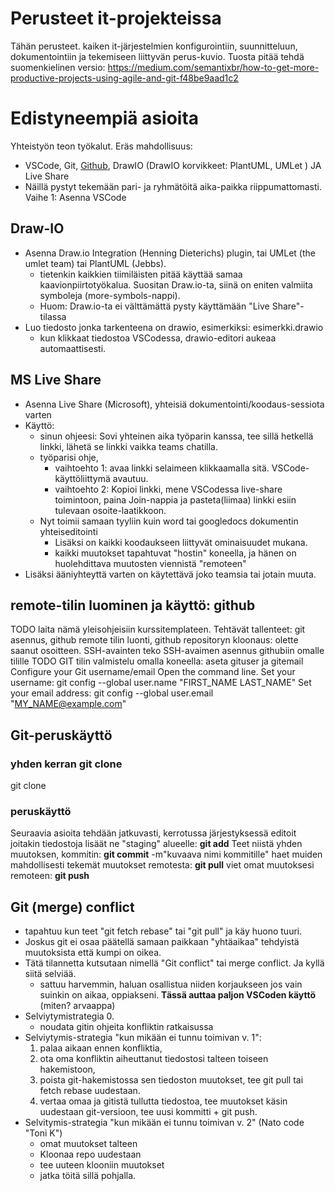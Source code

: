 # Perusteet it-projekteissa
Tähän perusteet. kaiken it-järjestelmien konfigurointiin, suunnitteluun, dokumentointiin ja tekemiseen liittyvän perus-kuvio. 
Tuosta pitää tehdä suomenkielinen versio: 
https://medium.com/semantixbr/how-to-get-more-productive-projects-using-agile-and-git-f48be9aad1c2


# Edistyneempiä asioita
Yhteistyön teon työkalut. Eräs mahdollisuus:
* VSCode, Git, [Github](./github.md), DrawIO (DrawIO korvikkeet: PlantUML, UMLet ) JA Live Share
* Näillä pystyt tekemään pari- ja ryhmätöitä aika-paikka riippumattomasti. 
Vaihe 1: Asenna VSCode
## Draw-IO
* Asenna Draw.io Integration (Henning Dieterichs) plugin, tai UMLet (the umlet team) tai PlantUML (Jebbs).
    * tietenkin kaikkien tiimiläisten pitää käyttää samaa kaavionpiirtotyökalua. Suositan Draw.io-ta, siinä on eniten valmiita symboleja (more-symbols-nappi).
    * Huom: Draw.io-ta ei välttämättä pysty käyttämään "Live Share"-tilassa
* Luo tiedosto jonka tarkenteena on drawio, esimerkiksi: esimerkki.drawio
    * kun klikkaat tiedostoa VSCodessa, drawio-editori aukeaa automaattisesti. 

## MS Live Share
* Asenna Live Share (Microsoft), yhteisiä dokumentointi/koodaus-sessiota varten     
* Käyttö:     
    * sinun ohjeesi: Sovi yhteinen aika työparin kanssa, tee sillä hetkellä linkki, lähetä se linkki vaikka teams chatilla.
    * työparisi ohje, 
        * vaihtoehto 1: avaa linkki selaimeen klikkaamalla sitä. VSCode-käyttöliittymä avautuu. 
        * vaihtoehto 2: Kopioi linkki, mene VSCodessa live-share toimintoon, paina Join-nappia ja pasteta(liimaa) linkki esiin tulevaan osoite-laatikkoon.
    * Nyt toimii samaan tyyliin kuin word tai googledocs dokumentin yhteiseditointi
        * Lisäksi on kaikki koodaukseen liittyvät ominaisuudet mukana. 
        * kaikki muutokset tapahtuvat "hostin" koneella, ja hänen on huolehdittava muutosten viennistä "remoteen"
* Lisäksi ääniyhteyttä varten on käytettävä joko teamsia tai jotain muuta. 

## remote-tilin luominen ja käyttö: github
TODO laita nämä yleisohjeisiin kurssitemplateen. 
Tehtävät tallenteet: git asennus, github remote tilin luonti, github repositoryn kloonaus: olette saanut osoitteen. 
SSH-avainten teko
SSH-avaimen asennus githubiin omalle tilille
TODO
GIT tilin valmistelu omalla koneella: aseta gituser ja gitemail 
    Configure your Git username/email
    Open the command line.
    Set your username: git config --global user.name "FIRST_NAME LAST_NAME"
    Set your email address: git config --global user.email "MY_NAME@example.com"

## Git-peruskäyttö
### yhden kerran git clone
git clone <osoite-jossa-remote-on>
### peruskäyttö 
Seuraavia asioita tehdään jatkuvasti, kerrotussa järjestyksessä
editoit joitakin tiedostoja
lisäät ne "staging" alueelle: **git add** <tiedoston nimi kansiopolkuineen>
Teet niistä yhden muutoksen, kommitin: **git commit** -m"kuvaava nimi kommitille" 
haet muiden mahdollisesti tekemät muutokset remotesta: **git pull**
viet omat muutoksesi remoteen: **git push**


## Git (merge) conflict 
* tapahtuu kun teet "git fetch rebase" tai "git pull" ja käy huono tuuri.
* Joskus git ei osaa päätellä samaan paikkaan "yhtäaikaa" tehdyistä muutoksista että kumpi on oikea. 
* Tätä tilannetta kutsutaan nimellä "Git conflict" tai merge conflict. Ja kyllä siitä selviää. 
    * sattuu harvemmin, haluan osallistua niiden korjaukseen jos vain suinkin on aikaa, oppiakseni. **Tässä auttaa paljon VSCoden käyttö** (miten? arvaappa) 
* Selviytymistrategia 0. 
    * noudata gitin ohjeita konfliktin ratkaisussa 
* Selviytymis-strategia "kun mikään ei tunnu toimivan v. 1": 
    1. palaa aikaan ennen konfliktia, 
    2. ota oma konfliktin aiheuttanut tiedostosi talteen toiseen hakemistoon, 
    3. poista git-hakemistossa sen tiedoston muutokset, tee git pull tai fetch rebase uudestaan. 
    4. vertaa omaa ja gitistä tullutta tiedostoa, tee muutokset käsin uudestaan git-versioon, tee uusi kommitti + git push. 
* Selvitymis-strategia "kun mikään ei tunnu toimivan v. 2" (Nato code "Toni K")
    * omat muutokset talteen
    * Kloonaa repo uudestaan
    * tee uuteen klooniin muutokset
    * jatka töitä sillä pohjalla. 